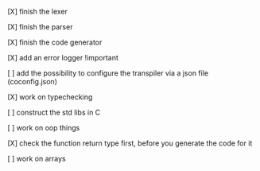 [X] finish the lexer 

[X] finish the parser

[X] finish the code generator

[X] add an error logger !important

[ ] add the possibility to configure the transpiler via a json file (coconfig.json)

[X] work on typechecking

[ ] construct the std libs in C

[ ] work on oop things

[X] check the function return type first, before you generate the code for it

[ ] work on arrays